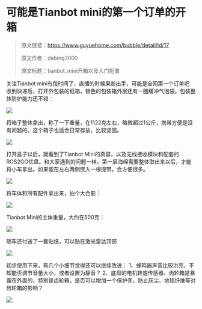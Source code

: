 # 可能是Tianbot mini的第一个订单的开箱

> 原文链接：https://www.guyuehome.com/bubble/detail/id/17
>
> 原文作者：dabing3000
>
> 原文标题：tianbot_mini开箱以及入门配置


关注Tianbot mini有段时间了，直播的时候果断出手，可能是全网第一个订单吧
收到快递后，打开外包装的纸箱，银色的包装箱外层还有一圈缓冲气泡袋。包装整体防护能力还不错：

![](https://tianbot-pic.oss-cn-beijing.aliyuncs.com/tianbot/202109281555810.webp)

将箱子整体拿出，称了一下重量，在1122克左右，略微超过1公斤，携带方便是没有问题的。这个箱子也适合日常存放，比较坚固。

![](https://tianbot-pic.oss-cn-beijing.aliyuncs.com/tianbot/202109281555785.webp)

打开盒子以后，就看到了Tianbot Mini的真容，以及无线接收模块和配套的ROS2GO优盘。和大家遇到的问题一样，第一层海绵需要整体取出来以后，才能将小车拿出。如果能在左右两侧嵌入一根提带，会方便很多。

![](https://tianbot-pic.oss-cn-beijing.aliyuncs.com/tianbot/202109281555795.webp)

将车体和所有配件拿出来，拍个大合影：

![](https://tianbot-pic.oss-cn-beijing.aliyuncs.com/tianbot/202109281555973.webp)

Tianbot Mini的主体重量，大约在500克：

![](https://tianbot-pic.oss-cn-beijing.aliyuncs.com/tianbot/202109281555809.webp)

随车还付送了一套贴纸，可以贴在激光雷达顶部

![](https://tianbot-pic.oss-cn-beijing.aliyuncs.com/tianbot/202109281555567.webp)

初步使用下来，有几个小细节觉得还可以继续改进：
1、蜂鸣器声音比较洪亮，不知能否调节音量大小，或者设置为静音？
2、底盘的电机转速传感器、齿轮箱是暴露在外面的，特别是齿轮箱，是否可以增加一个保护壳，防止灰尘、地毯纤维等对齿轮箱的影响？

![](https://tianbot-pic.oss-cn-beijing.aliyuncs.com/tianbot/202109281555629.webp)